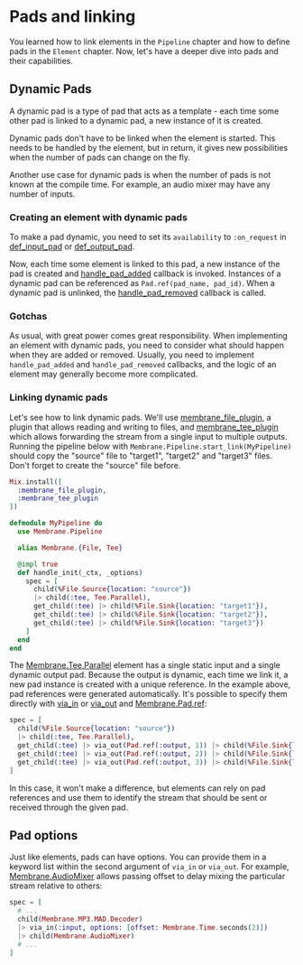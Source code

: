 # Pads and linking

You learned how to link elements in the `Pipeline` chapter and how to define pads in the `Element` chapter. Now, let's have a deeper dive into pads and their capabilities.

## Dynamic Pads

A dynamic pad is a type of pad that acts as a template - each time some other pad is linked to a dynamic pad, a new instance of it is created.

Dynamic pads don't have to be linked when the element is started. This needs to be handled by the element, but in return, it gives new possibilities when the number of pads can change on the fly.

Another use case for dynamic pads is when the number of pads is not known at the compile time.
For example, an audio mixer may have any number of inputs.


### Creating an element with dynamic pads

To make a pad dynamic, you need to set its `availability` to `:on_request` in [def_input_pad](https://hexdocs.pm/membrane_core/Membrane.Element.WithInputPads.html#def_input_pad/2) or [def_output_pad](https://hexdocs.pm/membrane_core/Membrane.Element.WithOutputPads.html#def_output_pad/2).

Now, each time some element is linked to this pad, a new instance of the pad is created and [handle_pad_added](https://hexdocs.pm/membrane_core/Membrane.Element.Base.html#c:handle_pad_added/3) callback is invoked. Instances of a dynamic pad can be referenced as `Pad.ref(pad_name, pad_id)`. When a dynamic pad is unlinked, the [handle_pad_removed](https://hexdocs.pm/membrane_core/Membrane.Element.Base.html#c:handle_pad_removed/3) callback is called.

### Gotchas

As usual, with great power comes great responsibility. When implementing an element with dynamic pads, you need to consider what should happen when they are added or removed. Usually, you need to implement `handle_pad_added` and `handle_pad_removed` callbacks, and the logic of an element may generally become more complicated.

### Linking dynamic pads

Let's see how to link dynamic pads. We'll use [membrane_file_plugin](https://github.com/membraneframework/membrane_file_plugin), a plugin that allows reading and writing to files, and [membrane_tee_plugin](https://github.com/membraneframework/membrane_file_plugin) which allows forwarding the stream from a single input to multiple outputs. Running the pipeline below with `Membrane.Pipeline.start_link(MyPipeline)` should copy the "source" file to "target1", "target2" and "target3" files. Don't forget to create the "source" file before.

```elixir
Mix.install([
  :membrane_file_plugin,
  :membrane_tee_plugin
])

defmodule MyPipeline do
  use Membrane.Pipeline

  alias Membrane.{File, Tee}

  @impl true
  def handle_init(_ctx, _options)
    spec = [
      child(%File.Source{location: "source"})
      |> child(:tee, Tee.Parallel),
      get_child(:tee) |> child(%File.Sink{location: "target1"}),
      get_child(:tee) |> child(%File.Sink{location: "target2"}),
      get_child(:tee) |> child(%File.Sink{location: "target3"})
    ]
  end
end
```

The [Membrane.Tee.Parallel](https://hexdocs.pm/membrane_tee_plugin/Membrane.Tee.Parallel.html) element has a single static input and a single dynamic output pad. Because the output is dynamic, each time we link it, a new pad instance is created with a unique reference. In the example above, pad references were generated automatically. It's possible to specify them directly with [via_in](https://hexdocs.pm/membrane_core/Membrane.ChildrenSpec.html#via_in/3) or [via_out](https://hexdocs.pm/membrane_core/Membrane.ChildrenSpec.html#via_out/3) and [Membrane.Pad.ref](https://hexdocs.pm/membrane_core/Membrane.Pad.html#ref/1):

```elixir
spec = [
  child(%File.Source{location: "source"})
  |> child(:tee, Tee.Parallel),
  get_child(:tee) |> via_out(Pad.ref(:output, 1)) |> child(%File.Sink{location: "target1"}),
  get_child(:tee) |> via_out(Pad.ref(:output, 2)) |> child(%File.Sink{location: "target2"}),
  get_child(:tee) |> via_out(Pad.ref(:output, 3)) |> child(%File.Sink{location: "target3"})
]
```

In this case, it won't make a difference, but elements can rely on pad references and use them to identify the stream that should be sent or received through the given pad.

## Pad options

Just like elements, pads can have options. You can provide them in a keyword list within the second argument of `via_in` or `via_out`. For example, [Membrane.AudioMixer](https://hexdocs.pm/membrane_audio_mix_plugin/Membrane.AudioMixer.html) allows passing offset to delay mixing the particular stream relative to others:

```elixir
spec = [
  # ...
  child(Membrane.MP3.MAD.Decoder)
  |> via_in(:input, options: [offset: Membrane.Time.seconds(2)])
  |> child(Membrane.AudioMixer)
  # ...
]
```
